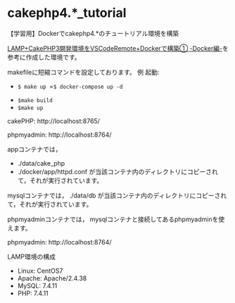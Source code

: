 # cakephp4.*_tutorial
【学習用】Dockerでcakephp4.*のチュートリアル環境を構築

[LAMP+CakePHP3開発環境をVSCodeRemote+Dockerで構築① -Docker編-](https://qiita.com/goodkei/items/24143d5fa129890d2a7f)を参考に作成した環境です。

makefileに短縮コマンドを設定しております。
例
起動:
  * `$ make up `=`$ docker-compose up -d`
+ `$make build`
+ `$make up`

cakePHP: http://localhost:8765/

phpmyadmin: http://localhost:8764/

appコンテナでは，
  - ./data/cake_php 
  - ./docker/app/httpd.conf 
が当該コンテナ内のディレクトリにコピーされて，それが実行されています。

mysqlコンテナでは，
./data/db 
が当該コンテナ内のディレクトリにコピーされて，それが実行されています。

phpmyadminコンテナでは，
mysqlコンテナと接続してあるphpmyadminを使えます。

phpmyadmin: http://localhost:8764/

LAMP環境の構成
  - Linux: CentOS7
  - Apache: Apache/2.4.38 
  - MySQL: 7.4.11
  - PHP:  7.4.11

